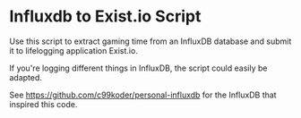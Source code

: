 # Influxdb to Exist.io Script #

Use this script to extract gaming time from an InfluxDB database and submit it to lifelogging application Exist.io.

If you're logging different things in InfluxDB, the script could easily be adapted.

See https://github.com/c99koder/personal-influxdb for the InfluxDB that inspired this code.
